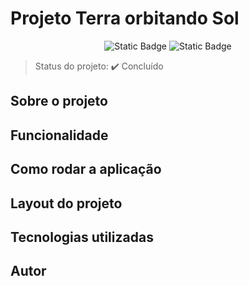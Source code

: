 # Projeto Terra orbitando Sol
<p align="center">
 <img alt="Static Badge" src="https://img.shields.io/badge/Html-red">
 <img alt="Static Badge" src="https://img.shields.io/badge/Css-blue">
</p>

> Status do projeto: :heavy_check_mark: Concluído

## Sobre o projeto


## Funcionalidade

## Como rodar a aplicação

## Layout do projeto

## Tecnologias utilizadas

## Autor

